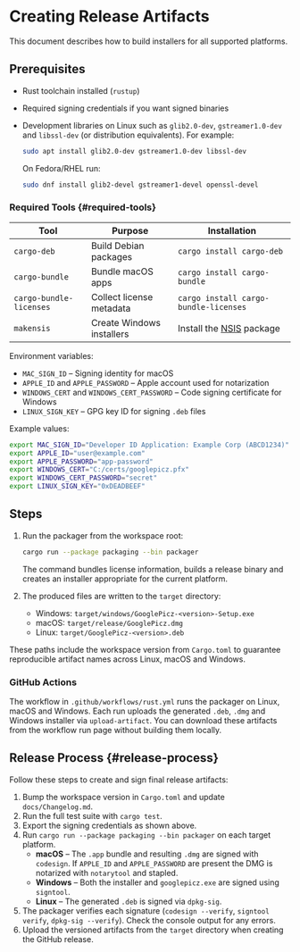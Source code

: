 # Creating Release Artifacts

This document describes how to build installers for all supported platforms.

## Prerequisites

- Rust toolchain installed (`rustup`)
- Required signing credentials if you want signed binaries
- Development libraries on Linux such as `glib2.0-dev`, `gstreamer1.0-dev` and `libssl-dev` (or distribution equivalents). For example:

  ```bash
  sudo apt install glib2.0-dev gstreamer1.0-dev libssl-dev
  ```

  On Fedora/RHEL run:

  ```bash
  sudo dnf install glib2-devel gstreamer1-devel openssl-devel
  ```

### Required Tools {#required-tools}

| Tool | Purpose | Installation |
| --- | --- | --- |
| `cargo-deb` | Build Debian packages | `cargo install cargo-deb` |
| `cargo-bundle` | Bundle macOS apps | `cargo install cargo-bundle` |
| `cargo-bundle-licenses` | Collect license metadata | `cargo install cargo-bundle-licenses` |
| `makensis` | Create Windows installers | Install the [NSIS](https://nsis.sourceforge.io/) package |

Environment variables:

- `MAC_SIGN_ID` – Signing identity for macOS
- `APPLE_ID` and `APPLE_PASSWORD` – Apple account used for notarization
- `WINDOWS_CERT` and `WINDOWS_CERT_PASSWORD` – Code signing certificate for Windows
- `LINUX_SIGN_KEY` – GPG key ID for signing `.deb` files

Example values:

```bash
export MAC_SIGN_ID="Developer ID Application: Example Corp (ABCD1234)"
export APPLE_ID="user@example.com"
export APPLE_PASSWORD="app-password"
export WINDOWS_CERT="C:/certs/googlepicz.pfx"
export WINDOWS_CERT_PASSWORD="secret"
export LINUX_SIGN_KEY="0xDEADBEEF"
```

## Steps

1. Run the packager from the workspace root:

   ```bash
   cargo run --package packaging --bin packager
   ```

   The command bundles license information, builds a release binary and
   creates an installer appropriate for the current platform.

2. The produced files are written to the `target` directory:

   - Windows: `target/windows/GooglePicz-<version>-Setup.exe`
   - macOS: `target/release/GooglePicz.dmg`
   - Linux: `target/GooglePicz-<version>.deb`

These paths include the workspace version from `Cargo.toml` to guarantee
reproducible artifact names across Linux, macOS and Windows.

### GitHub Actions

The workflow in `.github/workflows/rust.yml` runs the packager on
Linux, macOS and Windows. Each run uploads the generated `.deb`, `.dmg`
and Windows installer via `upload-artifact`. You can download these
artifacts from the workflow run page without building them locally.

## Release Process {#release-process}

Follow these steps to create and sign final release artifacts:

1. Bump the workspace version in `Cargo.toml` and update `docs/Changelog.md`.
2. Run the full test suite with `cargo test`.
3. Export the signing credentials as shown above.
4. Run `cargo run --package packaging --bin packager` on each target platform.
   - **macOS** – The `.app` bundle and resulting `.dmg` are signed with
     `codesign`. If `APPLE_ID` and `APPLE_PASSWORD` are present the DMG is
     notarized with `notarytool` and stapled.
   - **Windows** – Both the installer and `googlepicz.exe` are signed using
     `signtool`.
   - **Linux** – The generated `.deb` is signed via `dpkg-sig`.
5. The packager verifies each signature (`codesign --verify`, `signtool verify`,
   `dpkg-sig --verify`). Check the console output for any errors.
6. Upload the versioned artifacts from the `target` directory when creating the
   GitHub release.
